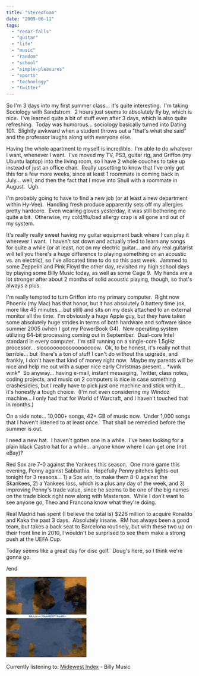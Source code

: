 ```yaml
---
title: "Stereofoam"
date: "2009-06-11"
tags:
  - "cedar-falls"
  - "guitar"
  - "life"
  - "music"
  - "random"
  - "school"
  - "simple-pleasures"
  - "sports"
  - "technology"
  - "twitter"
---
```


So I'm 3 days into my first summer class... it's quite interesting.  I'm taking Sociology with Sandstrom.  2 hours just seems to absolutely fly by, which is nice.  I've learned quite a bit of stuff even after 3 days, which is also quite refreshing.  Today was humorous... sociology basically turned into Dating 101.  Slightly awkward when a student throws out a "that's what she said" and the professor laughs along with everyone else.

Having the whole apartment to myself is incredible.  I'm able to do whatever I want, whenever I want.  I've moved my TV, PS3, guitar rig, and Griffon (my Ubuntu laptop) into the living room, so I have 2 whole couches to take up instead of just an office chair.  Really upsetting to know that I've only got this for a few more weeks, since at least 1 roommate is coming back in July... well, and then the fact that I move into Shull with a roommate in August.  Ugh.

I'm probably going to have to find a new job (or at least a new department within Hy-Vee).  Handling fresh produce apparently sets off my allergies pretty hardcore.  Even wearing gloves yesterday, it was still bothering me quite a bit.  Otherwise, my cold/flu/bad allergy crap is all gone and out of my system.

It's really really sweet having my guitar equipment back where I can play it wherever I want.  I haven't sat down and actually tried to learn any songs for quite a while (or at least, not on my electric guitar... and any real guitarist will tell you there's a huge difference to playing something on an acoustic vs. an electric), so I've allocated time to do so this past week.  Jammed to some Zeppelin and Pink Floyd the other day, revisited my high school days by playing some Billy Music today, as well as some Cage 9.  My hands are a lot stronger after about 2 months of solid acoustic playing, though, so that's always a plus.

I'm really tempted to turn Griffon into my primary computer.  Right now Phoenix (my Mac) has that honor, but it has absolutely 0 battery time (ok, more like 45 minutes... but still) and sits on my desk attached to an external monitor all the time.  I'm obviously a huge Apple guy, but they have taken some absolutely huge strides in terms of both hardware and software since summer 2005 (when I got my PowerBook G4).  New operating system utilizing 64-bit processing coming out in September.  Dual-core Intel standard in every computer.  I'm still running on a single-core 1.5gHz processor... sloooooooooooooooooow.  Ok, to be honest, it's really not that terrible... but  there's a ton of stuff I can't do without the upgrade, and frankly, I don't have that kind of money right now.  Maybe my parents will be nice and help me out with a super nice early Christmas present... \*wink wink\*  So anyway... having e-mail, instant messaging, Twitter, class notes, coding projects, and music on 2 computers is nice in case something crashes/dies, but I really have to pick just one machine and stick with it... it's honestly a tough choice.  (I'm not even considering my Windoz machine... I only had that for World of Warcraft, and I haven't touched that in months.)

On a side note... 10,000+ songs, 42+ GB of music now.  Under 1,000 songs that I haven't listened to at least once.  That shall be remedied before the summer is out.

I need a new hat.  I haven't gotten one in a while.  I've been looking for a plain black Castro hat for a while... anyone know where I can get one (not eBay)?

Red Sox are 7-0 against the Yankees this season.  One more game this evening, Penny against Sabbathia.  Hopefully Penny pitches lights-out tonight for 3 reasons... 1) a Sox win, to make them 8-0 against the Skankees, 2) a Yankees loss, which is a plus any day of the week, and 3) improving Penny's trade value, since he seems to be one of the big names on the trade block right now along with Masterson.  While I don't want to see anyone go, Theo and Francona know what they're doing.

Real Madrid has spent (I believe the total is) $226 million to acquire Ronaldo and Kaka the past 3 days.  Absolutely insane.  RM has always been a good team, but takes a back seat to Barcelona routinely, but with these two up on their front line in 2010, I wouldn't be surprised to see them make a strong push at the UEFA Cup.

Today seems like a great day for disc golf.  Doug's here, so I think we're gonna go.

/end

![](images/31cmbu9LgQL._SL500_AA216_.jpg)

Currently listening to: [Midewest Index](http://www.amazon.com/Midwest-Index-Billy-Music/dp/B000063S16/ref=sr_1_3?ie=UTF8&s=music&qid=1244754175&sr=8-3) - Billy Music
